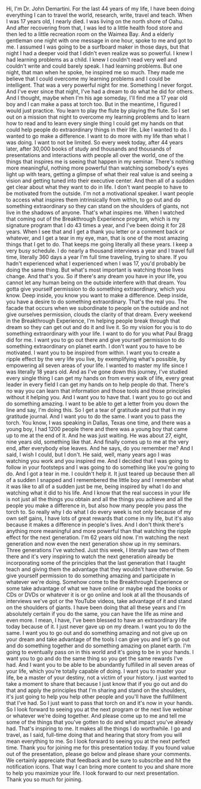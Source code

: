  Hi, I'm Dr. John Demartini. For the last 44 years of my life, I have been doing everything I can to travel the world, research, write, travel and teach. When I was 17 years old, I nearly died. I was living on the north shore of Oahu. And after recovering from that, I was led to a little health food store and then led to a little recreation room on the Waimea Bay. And a elderly gentleman one night with one message in one hour, spoke to me and got to me. I assumed I was going to be a surfboard maker in those days, but that night I had a deeper void that I didn't even realize was so powerful. I knew I had learning problems as a child. I knew I couldn't read very well and couldn't write and could barely speak. I had learning problems. But one night, that man when he spoke, he inspired me so much. They made me believe that I could overcome my learning problems and I could be intelligent. That was a very powerful night for me. Something I never forgot. And I've ever since that night, I've had a dream to do what he did for others. And I thought, maybe when I'm his age someday, I'll find me a 17 year old boy and I can make a pass at torch too. But in the meantime, I figured I would just practice. You learn to play the flute by playing the flute. So I set out on a mission that night to overcome my learning problems and to learn how to read and to learn every single thing I could get my hands on that could help people do extraordinary things in their life. Like I wanted to do. I wanted to go make a difference. I want to do more with my life than what I was doing. I want to not be limited. So every week today, after 44 years later, after 30,000 books of study and thousands and thousands of presentations and interactions with people all over the world, one of the things that inspires me is seeing that happen in my seminar. There's nothing more meaningful, nothing more powerful than watching somebody's eyes light up with tears, getting a glimpse of what their real value is and seeing a vision and getting tuned into their executive center. And then all of a sudden get clear about what they want to do in life. I don't want people to have to be motivated from the outside. I'm not a motivational speaker. I want people to access what inspires them intrinsically from within, to go out and do something extraordinary so they can stand on the shoulders of giants, not live in the shadows of anyone. That's what inspires me. When I watched that coming out of the Breakthrough Experience program, which is my signature program that I do 43 times a year, and I've been doing it for 28 years. When I see that and I get a thank you letter or a comment back or whatever, and I get a tear in my eye, man, that is one of the most amazing things that I get to do. That keeps me going literally all these years. I keep a very busy schedule. I do nearly a thousand interviews a year and I travel full time, literally 360 days a year I'm full time traveling, trying to share. If you hadn't experienced what I experienced when I was 17, you'd probably be doing the same thing. But what's most important is watching those lives change. And that's you. So if there's any dream you have in your life, you cannot let any human being on the outside interfere with that dream. You gotta give yourself permission to do something extraordinary, which you know. Deep inside, you know you want to make a difference. Deep inside, you have a desire to do something extraordinary. That's the real you. The facade that occurs when we subordinate to people on the outside and not give ourselves permission, clouds the clarity of that dream. Every weekend in the Breakthrough Experience, I'm helping people break through that dream so they can get out and do it and live it. So my vision for you is to do something extraordinary with your life. I want to do for you what Paul Bragg did for me. I want you to go out there and give yourself permission to do something extraordinary on planet earth. I don't want you to have to be motivated. I want you to be inspired from within. I want you to create a ripple effect by the very life you live, by exemplifying what's possible, by empowering all seven areas of your life. I wanted to master my life since I was literally 18 years old. And as I've gone down this journey, I've studied every single thing I can get my hands on from every walk of life, every great leader in every field I can get my hands on to help people do that. There's no way you can learn that information and those tools and those principles without it helping you. And I want you to have that. I want you to go out and do something amazing. I want to be able to get a letter from you down the line and say, I'm doing this. So I get a tear of gratitude and put that in my gratitude journal. And I want you to do the same. I want you to pass the torch. You know, I was speaking in Dallas, Texas one time, and there was a young boy, I had 1200 people there and there was a young boy that came up to me at the end of it. And he was just waiting. He was about 27, eight, nine years old, something like that. And finally comes up to me at the very end, after everybody else leaves. And he says, do you remember me? And I said, I wish I could, but I don't. He said, well, many years ago I was watching you work and you inspired me. And I decided that I was going to follow in your footsteps and I was going to do something like you're going to do. And I got a tear in me. I couldn't help it. It just teared up because then all of a sudden I snapped and I remembered the little boy and I remember what it was like to all of a sudden just be me, being inspired by what I do and watching what it did to his life. And I know that the real success in your life is not just all the things you obtain and all the things you achieve and all the people you make a difference in, but also how many people you pass the torch to. So really why I do what I do every week is not only because of my own self gains, I have lots of great rewards that come in my life, but it's also because it makes a difference in people's lives. And I don't think there's anything more meaningful and more powerful than that watching the ripple effect for the next generation. I'm 62 years old now. I'm watching the next generation and now even the next generation show up in my seminars. Three generations I've watched. Just this week, I literally saw two of them there and it's very inspiring to watch the next generation already be incorporating some of the principles that the last generation that I taught teach and giving them the advantage that they wouldn't have otherwise. So give yourself permission to do something amazing and participate in whatever we're doing. Somehow come to the Breakthrough Experience or some take advantage of what we have online or maybe read the books or CDs or DVDs or whatever it is or go online and look at all the thousands of interviews we've got or the YouTube videos, take advantage of it and stand on the shoulders of giants. I have been doing that all these years and I'm absolutely certain if you do the same, you can have the life as mine and even more. I mean, I have, I've been blessed to have an extraordinary life today because of it. I just never gave up on my dream. I want you to do the same. I want you to go out and do something amazing and not give up on your dream and take advantage of the tools I can give you and let's go out and do something together and do something amazing on planet earth. I'm going to eventually pass on in this world and it's going to be in your hands. I want you to go and do the same thing so you get the same rewards I've had. And I want you to be able to be abundantly fulfilled in all seven areas of your life, which you're totally capable of doing. I want you to master your life, be a master of your destiny, not a victim of your history. I just wanted to take a moment to share that because I just know that if you go out and do that and apply the principles that I'm sharing and stand on the shoulders, it's just going to help you help other people and you'll have the fulfillment that I've had. So I just want to pass that torch on and it's now in your hands. So I look forward to seeing you at the next program or the next live webinar or whatever we're doing together. And please come up to me and tell me some of the things that you've gotten to do and what impact you've already had. That's inspiring to me. It makes all the things I do worthwhile. I go and travel, as I said, full-time doing that and hearing that story from you will mean everything to me. So I look forward to seeing you at the next perfect time. Thank you for joining me for this presentation today. If you found value out of the presentation, please go below and please share your comments. We certainly appreciate that feedback and be sure to subscribe and hit the notification icons. That way I can bring more content to you and share more to help you maximize your life. I look forward to our next presentation. Thank you so much for joining.
